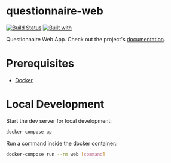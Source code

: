 # questionnaire-web

[![Build Status](https://travis-ci.org/UNICORN-032-19/questionnaire-web.svg?branch=master)](https://travis-ci.org/UNICORN-032-19/questionnaire-web)
[![Built with](https://img.shields.io/badge/Built_with-Cookiecutter_Django_Rest-F7B633.svg)](https://github.com/agconti/cookiecutter-django-rest)

Questionnaire Web App. Check out the project's [documentation](http://UNICORN-032-19.github.io/questionnaire-web/).

# Prerequisites

- [Docker](https://docs.docker.com/docker-for-mac/install/)  

# Local Development

Start the dev server for local development:
```bash
docker-compose up
```

Run a command inside the docker container:

```bash
docker-compose run --rm web [command]
```
